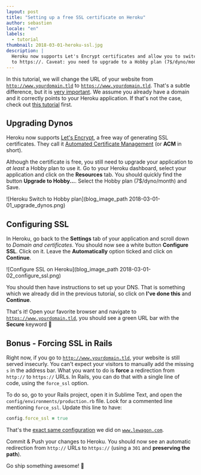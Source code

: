 ```yaml
---
layout: post
title: "Setting up a free SSL certificate on Heroku"
author: sebastien
locale: "en"
labels:
  - tutorial
thumbnail: 2018-03-01-heroku-ssl.jpg
description: |
  Heroku now supports Let's Encrypt certificates and allow you to switch your application
  to https://. Caveat: you need to upgrade to a Hobby plan (7$/dyno/month).
---
```


In this tutorial, we will change the URL of your website from <code>http://www.yourdomain.tld</code> to <code>https://www.yourdomain.tld</code>. That's a subtle difference, but it is [very important](https://blog.hubspot.com/marketing/enable-https-on-your-website). We assume you already have a domain and it correctly points to your Heroku application. If that's not the case, check out [this tutorial](/blog/buying-a-domain-on-namecheap-and-pointing-it-to-heroku) first.

## Upgrading Dynos

Heroku now supports [Let's Encrypt](https://letsencrypt.org/), a free way of generating SSL certificates. They call it [Automated Certificate Management](https://devcenter.heroku.com/articles/automated-certificate-management) (or **ACM** in short).

Although the certificate is free, you still need to upgrade your application to _at least_ a Hobby plan to use it. Go to your Heroku dashboard, select your application and click on the **Resources** tab. You should quickly find the button **Upgrade to Hobby...**. Select the Hobby plan (7$/dyno/month) and Save.

![Heroku Switch to Hobby plan](blog_image_path 2018-03-01-01_upgrade_dynos.png)

## Configuring SSL

In Heroku, go back to the **Settings** tab of your application and scroll down to _Domain and certificates_. You should now see a white button **Configure SSL**. Click on it. Leave the **Automatically** option ticked and click on **Continue**.

![Configure SSL on Heroku](blog_image_path 2018-03-01-02_configure_ssl.png)

You should then have instructions to set up your DNS. That is something which we already did in the previous tutorial, so click on **I've done this** and **Continue**.

That's it! Open your favorite browser and navigate to <code>https://www.yourdomain.tld</code>, you should see a green URL bar with the **Secure** keyword 🍾

## Bonus - Forcing SSL in Rails

Right now, if you go to <code>http://www.yourdomain.tld</code>, your website is still served insecurly. You can't expect your visitors to manually add the missing <code>s</code> in the address bar. What you want to do is **force** a redirection from <code>http://</code> to <code>https://</code> URLs. In Rails, you can do that with a single line of code, using the <code>force_ssl</code> option.

To do so, go to your Rails project, open it in Sublime Text, and open the <code>config/environments/production.rb</code> file. Look for a commented line mentioning <code>force_ssl</code>. Update this line to have:

```ruby
config.force_ssl = true
```

That's the [exact same configuration](https://github.com/lewagon/www/blob/b1094499799d52ecc8c9f0f5ebd0dee9f49dceac/config/environments/production.rb#L77) we did on <code>www.lewagon.com</code>.

Commit & Push your changes to Heroku. You should now see an automatic redirection from <code>http://</code> URLs to <code>https://</code> (using a <code>301</code> and **preserving the path**).

Go ship something awesome! 🚀
